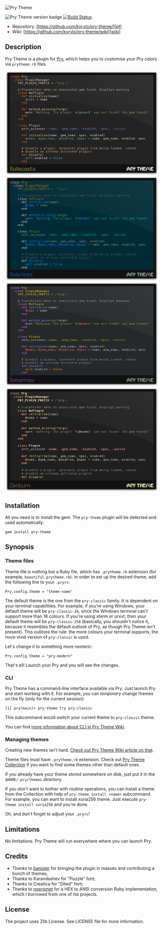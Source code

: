 ![Pry Theme][logo]

![Pry Theme version badge][ver-badge] [![Build Status][ci-badge]][ci-link]

* Repository: [https://github.com/kyrylo/pry-theme/][pt]
* Wiki: [https://github.com/kyrylo/pry-theme/wiki][wiki]

Description
-----------

Pry Theme is a plugin for [Pry][pry], which helps you to customise your Pry
colors via `prytheme.rb` files.

![Railscasts](./screenshots/railscasts.png)
![Solarized](./screenshots/solarized.png)
![Tomorrow](./screenshots/tomorrow.png)
![Zenburn](./screenshots/zenburn.png)

Installation
------------

All you need is to install the gem. The `pry-theme` plugin will be detected and
used automatically.

    gem install pry-theme

Synopsis
--------

### Theme files

Theme file is nothing but a Ruby file, which has `.prytheme.rb` extension (for
example, `beautiful.prytheme.rb`). In order to set up the desired theme, add the
following line to your `.pryrc`:

    Pry.config.theme = "theme-name"

The default theme is the one from the `pry-classic` family. It is dependent on
your terminal capabilities. For example, if you're using Windows, your default
theme will be `pry-classic-16`, since the Windows terminal can't support more
than 16 colours. If you're using xterm or urxvt, then your default theme will be
`pry-classic-256` (basically, you shouldn't notice it, because it resembles the
default outlook of Pry, as though Pry Theme isn't present). This outlines the
rule: the more colours your terminal supports, the more vivid version of
`pry-classic` is used.

Let's change it to something more neoteric:

    Pry.config.theme = "pry-modern"

That's all! Launch your Pry and you will see the changes.

### CLI

Pry Theme has a command-line interface available via Pry. Just launch Pry and
start working with it. For example, you can _temporary_ change themes on the
fly (only for the current session):

    [1] pry(main)> pry-theme try pry-classic

This subcommand would switch your current theme to `pry-classic` theme.

You can find [more information about CLI in Pry Theme Wiki][cli].

### Managing themes

Creating new themes isn't hard. [Check out Pry Theme Wiki article on that][new_theme].

Theme files must have `.prytheme.rb` extension. Check out [Pry Theme Collection][ptc]
if you want to find some themes other than default ones.

If you already have your theme stored somewhere on disk, just put it in the
`$HOME/.pry/themes` directory.

If you don't want to bother with routine operations, you can install a theme
from the Collection with help of `pry-theme install <name>` subcommand. For
example, you can want to install xoria256 theme. Just execute
`pry-theme install xoria256` and you're done.

Oh, and don't forget to adjust your `.pryrc`!

Limitations
-----------

No limitations. Pry Theme will run everywhere where you can launch Pry.

Credits
-------

* Thanks to [banister][johndogg] for bringing the plugin in masses and
  contributing a bunch of themes;
* Thanks to Karandashev for "Puzzle" font;
* Thanks to Creatica for "Dited" font;
* Thanks to [noprompt][noprompt] for a HEX to ANSI conversion Ruby
  implementation, which I borrowed from one of his projects.

License
-------

The project uses Zlib License. See LICENSE file for more information.

[pt]: https://github.com/kyrylo/pry-theme/ "Home page"
[ver-badge]: https://badge.fury.io/rb/pry-theme.png "Pry Theme version badge"
[ci-badge]: https://travis-ci.org/kyrylo/pry-theme.png?branch=master "Build status"
[ci-link]: https://travis-ci.org/kyrylo/pry-theme/ "Build history"
[logo]: http://img-fotki.yandex.ru/get/5107/98991937.a/0_7c6c8_871a1842_orig "Pry Theme"
[pry]: https://github.com/pry/pry/ "Pry's home page"
[new_theme]: https://github.com/kyrylo/pry-theme/wiki/Creating-a-New-Theme
[cli]: https://github.com/kyrylo/pry-theme/wiki/Pry-Theme-CLI
[wiki]: https://github.com/kyrylo/pry-theme/wiki
[ptc]: https://github.com/kyrylo/pry-theme-collection
[johndogg]: https://github.com/banister/ "John Dogg"
[noprompt]: https://github.com/noprompt/ "Joel Holdbrooks"
